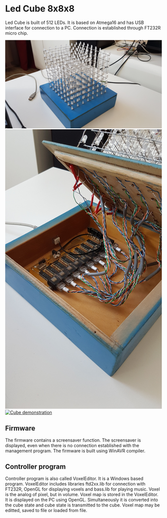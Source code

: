# Led Cube 8x8x8

Led Cube is built of 512 LEDs. It is based on Atmega16 and has USB interface for connection to a PC. Connection is established through FT232R micro chip.

![Cube outside view](files/cube_outside.jpg?raw=true "Cube outside")
![Cube inside view](files/cube_inside.jpg?raw=true "Cube inside")
[![Cube demonstration](https://img.youtube.com/vi/Hagad9muHUU/0.jpg)](https://www.youtube.com/watch?v=Hagad9muHUU)

## Firmware
The firmware contains a screensaver function. The screensaver is displayed, even when there is no connection established with the management program. The firmware is built using WinAVR compiler.

## Controller program
Controller program is also called VoxelEditor. It is a Windows based program. VoxelEditor includes libraries ftd2xx.lib for connection with FT232R, OpenGL for displaying voxels and bass.lib for playing music. Voxel is the analog of pixel, but in volume. Voxel map is stored in the VoxelEditor. It is displayed on the PC using OpenGL. Simultaneously it is converted into the cube state and cube state is transmitted to the cube. Voxel map may be editted, saved to file or loaded from file.
